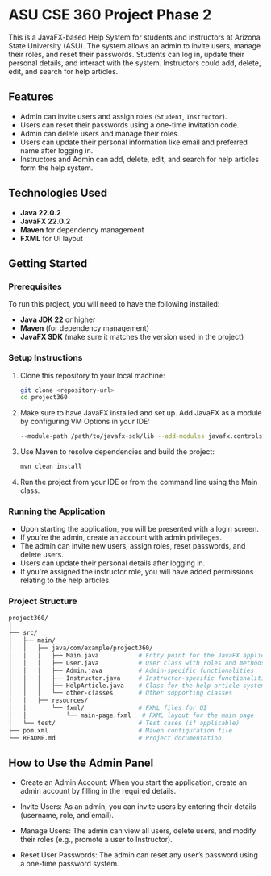 # ASU CSE 360 Project Phase 2

This is a JavaFX-based Help System for students and instructors at Arizona State University (ASU). The system allows an admin to invite users, manage their roles, and reset their passwords. Students can log in, update their personal details, and interact with the system. Instructors could add, delete, edit, and search for help articles.

## Features

- Admin can invite users and assign roles (`Student`, `Instructor`).
- Users can reset their passwords using a one-time invitation code.
- Admin can delete users and manage their roles.
- Users can update their personal information like email and preferred name after logging in.
- Instructors and Admin can add, delete, edit, and search for help articles form the help system.

## Technologies Used

- **Java 22.0.2**
- **JavaFX 22.0.2**
- **Maven** for dependency management
- **FXML** for UI layout

## Getting Started

### Prerequisites

To run this project, you will need to have the following installed:

- **Java JDK 22** or higher
- **Maven** (for dependency management)
- **JavaFX SDK** (make sure it matches the version used in the project)

### Setup Instructions

1. Clone this repository to your local machine:

    ```bash
    git clone <repository-url>
    cd project360
    ```

2. Make sure to have JavaFX installed and set up. Add JavaFX as a module by configuring VM Options in your IDE:

    ```bash
    --module-path /path/to/javafx-sdk/lib --add-modules javafx.controls,javafx.fxml
    ```

3. Use Maven to resolve dependencies and build the project:

    ```bash
    mvn clean install
    ```

4. Run the project from your IDE or from the command line using the Main class.

### Running the Application

- Upon starting the application, you will be presented with a login screen.
- If you're the admin, create an account with admin privileges.
- The admin can invite new users, assign roles, reset passwords, and delete users.
- Users can update their personal details after logging in.
- If you're assigned the instructor role, you will have added permissions relating to the help articles. 

### Project Structure

```bash
project360/
│
├── src/
│   ├── main/
│   │   ├── java/com/example/project360/
│   │   │   ├── Main.java           # Entry point for the JavaFX application
│   │   │   ├── User.java           # User class with roles and methods
│   │   │   ├── Admin.java          # Admin-specific functionalities
│   │   │   ├── Instructor.java     # Instructor-specific functionalities
│   │   │   ├── HelpArticle.java    # Class for the help article system
│   │   │   └── other-classes       # Other supporting classes
│   │   ├── resources/
│   │       └── fxml/               # FXML files for UI
│   │           └── main-page.fxml   # FXML layout for the main page
│   └── test/                       # Test cases (if applicable)
├── pom.xml                         # Maven configuration file
└── README.md                       # Project documentation
```

## How to Use the Admin Panel
- Create an Admin Account: When you start the application, create an admin account by filling in the required details.

- Invite Users: As an admin, you can invite users by entering their details (username, role, and email).

- Manage Users: The admin can view all users, delete users, and modify their roles (e.g., promote a user to Instructor).

- Reset User Passwords: The admin can reset any user’s password using a one-time password system.
